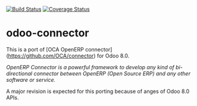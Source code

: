 [![Build Status](https://travis-ci.org/amdeb/odoo-connector.svg)](https://travis-ci.org/amdeb/odoo-connector)
[![Coverage Status](https://coveralls.io/repos/amdeb/odoo-connector/badge.png)](https://coveralls.io/r/amdeb/odoo-connector)

odoo-connector
==============

This is a port of [OCA OpenERP connector] (https://github.com/OCA/connector) 
for Odoo 8.0. 

*OpenERP Connector is a powerful framework to develop any kind 
of bi-directional connector between OpenERP (Open Source ERP) and 
any other software or service.*


A major revision is expected for this porting because of 
anges of Odoo 8.0 APIs. 


